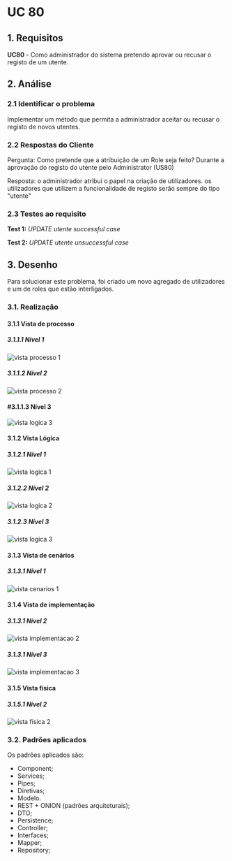 # UC 80

## 1. Requisitos

**UC80** - Como administrador do sistema pretendo aprovar ou recusar o registo de um utente.

## 2. Análise

### 2.1 Identificar o problema

Implementar um método que permita a administrador aceitar ou recusar o registo de novos utentes.

### 2.2 Respostas do Cliente

Pergunta: 
Como pretende que a atribuição de um Role seja feito?
Durante a aprovação do registo do utente pelo Administrator (US80)

Resposta:
o administrador atribui o papel na criação de utilizadores.
os utilizadores que utilizem a funcionalidade de registo serão sempre do tipo "utente"



### 2.3 Testes ao requisito

**Test 1:** *UPDATE utente successful case*

**Test 2:** *UPDATE utente unsuccessful case*

## 3. Desenho

Para solucionar este problema, foi criado um novo agregado de utilizadores e um de roles que estão interligados.

### 3.1. Realização

#### 3.1.1 Vista de processo

##### 3.1.1.1 Nível 1

![vista processo 1](../UC20/Nivel%201/vp1.svg "Vista processos - nível 1")

##### 3.1.1.2  Nível 2

![vista processo 2](../UC20/Nivel%202/vp2.svg "Vista processos - nível 2")

#### #3.1.1.3  Nível 3

![vista logica 3](../UC20/Nivel%203/vp3.svg "Vista processos - nível 3")

#### 3.1.2 Vista Lógica

##### 3.1.2.1 Nível 1

![vista logica 1](/docs/logical_view//sprint3/level1/vl1.svg "Vista lógica - nível 1")

##### 3.1.2.2 Nível 2

![vista logica 2](/docs/logical_view/sprint3/level2/vl2.svg "Vista lógica - nível 2")

##### 3.1.2.3 Nível 3

![vista logica 3](/docs/logical_view/sprint3/level3/vl3.svg "Vista lógica - nível 3")

#### 3.1.3 Vista de cenários

##### 3.1.3.1 Nível 1

![vista cenarios 1](../../../scenario_view/level1/sv1.svg "Vista de cenários - nível 1")

#### 3.1.4 Vista de implementação

##### 3.1.3.1 Nível 2

![vista implementacao 2](/docs/implementation_view/iv2.svg "Vista implementação - nível 2")

##### 3.1.3.1 Nível 3

![vista implementacao 3](/docs/implementation_view/sprint2/iv3.svg "Vista implementação - nível 3")

#### 3.1.5 Vista física

##### 3.1.5.1 Nível 2

![vista física 2](/docs/physical_view/level2/sprint2/vf2.svg "Vista física - nível 2")

### 3.2. Padrões aplicados

Os padrões aplicados são:

- Component;
- Services;
- Pipes;
- Diretivas;
- Modelo.
- REST + ONION (padrões arquiteturais);
- DTO;
- Persistence;
- Controller;
- Interfaces;
- Mapper;
- Repository;
